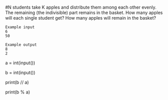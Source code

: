 #N students take K apples and distribute them among each other evenly. The remaining (the indivisible) part remains in the basket. How many apples will each single student get? How many apples will remain in the basket?


```
Example input
6
50

Example output
8
2
```
a = int(input()) 

b = int(input()) 

print(b // a) 

print(b % a)
